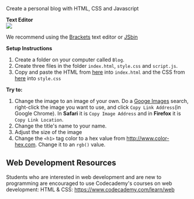Create a personal blog with HTML, CSS and Javascript

**Text Editor**  
![](http://corlan.org/wp-content/uploads/2013/06/brackets.png)

We recommend using the [Brackets](http://brackets.io) text editor or [JSbin](http://jsbin.com/nurohudabe/edit?html,css,output)

**Setup Instructions**

1. Create a folder on your computer called `Blog`.
2. Create three files in the folder `index.html`, `style.css` and `script.js`.
3. Copy and paste the HTML from [here](https://github.com/TutorialDoctor/Programming-Language-Tutorials/blob/master/Web%20Development/projects/Blog/index.html) into `index.html` and the CSS from 
[here](https://github.com/TutorialDoctor/Programming-Language-Tutorials/blob/master/Web%20Development/projects/Blog/style.css) into `style.css`

**Try to:**

1. Change the image to an image of your own. Do a [Googe Images](https://images.google.com) search, right-click the image you want to use, and click `Copy Link Address`(in Google Chrome). In **Safari** it is `Copy Image Address` and in **Firefox** it is `Copy Link Location`.
2. Change the title's name to your name.
3. Adjust the size of the image
4. Change the `<h1>` tag color to a hex value from http://www.color-hex.com. Change it to an `rgb()` value.

## Web Development Resources
Students who are interested in web development and are new to programming are encouraged to use Codecademy's courses on web development:
HTML & CSS: <https://www.codecademy.com/learn/web> 
